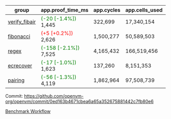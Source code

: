 | group | app.proof_time_ms | app.cycles | app.cells_used | leaf.proof_time_ms | leaf.cycles | leaf.cells_used |
| -- | -- | -- | -- | -- | -- | -- |
| [verify_fibair](https://github.com/openvm-org/openvm/blob/benchmark-results/benchmarks-pr/1792/verify_fibair-0ed163b4671cbea6a65a352675881442c7fb80e6.md) |<span style='color: green'>(-20 [-1.4%])</span> 1,445 |  322,699 |  17,340,154 |- | - | - |
| [fibonacci](https://github.com/openvm-org/openvm/blob/benchmark-results/benchmarks-pr/1792/fibonacci-0ed163b4671cbea6a65a352675881442c7fb80e6.md) |<span style='color: red'>(+5 [+0.2%])</span> 2,626 |  1,500,277 |  50,589,503 |- | - | - |
| [regex](https://github.com/openvm-org/openvm/blob/benchmark-results/benchmarks-pr/1792/regex-0ed163b4671cbea6a65a352675881442c7fb80e6.md) |<span style='color: green'>(-158 [-2.1%])</span> 7,525 |  4,165,432 |  166,519,456 |- | - | - |
| [ecrecover](https://github.com/openvm-org/openvm/blob/benchmark-results/benchmarks-pr/1792/ecrecover-0ed163b4671cbea6a65a352675881442c7fb80e6.md) |<span style='color: green'>(-17 [-1.0%])</span> 1,623 |  137,260 |  8,151,353 |- | - | - |
| [pairing](https://github.com/openvm-org/openvm/blob/benchmark-results/benchmarks-pr/1792/pairing-0ed163b4671cbea6a65a352675881442c7fb80e6.md) |<span style='color: green'>(-56 [-1.3%])</span> 4,119 |  1,862,964 |  97,508,739 |- | - | - |


Commit: https://github.com/openvm-org/openvm/commit/0ed163b4671cbea6a65a352675881442c7fb80e6

[Benchmark Workflow](https://github.com/openvm-org/openvm/actions/runs/15887088033)
